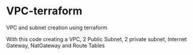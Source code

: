# VPC-terraform
VPC and subnet creation using terraform


With this code creating a VPC, 2 Public Subnet, 2 private subnet, Internet Gateway, NatGateway and Route Tables
